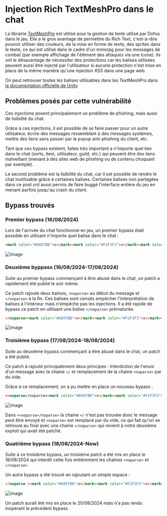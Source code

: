 # Injection Rich TextMeshPro dans le chat

La librairie [TextMeshPro](https://docs.unity3d.com/Packages/com.unity.textmeshpro@4.0/manual/index.html) est utilisé pour la gestion de texte utilisé par Dofus dans le jeu. Elle a le gros avantage de permettre du Rich Text, c'est-à-dire pouvoir utiliser des couleurs, de la mise en forme de texte, des sprites dans le texte, ce qui est utilisé dans le cadre d'un mmorpg pour les messages de combat (par exemple affichage de l'élément des attaques via une icone).
Ils ont le désavantage de nécessiter des protections car les balises utilisées peuvent aussi être injecté par l'utilisateur si aucune protection n'est mise en place de la même manière qu'une injection XSS dans une page web.

On peut retrouver toutes les balises utilisables dans les TextMeshPro dans [la documentation officielle de Unity](https://docs.unity3d.com/Packages/com.unity.textmeshpro@4.0/manual/RichText.html)

## Problèmes posés par cette vulnérabilité
Ces injections posent principalement un problème de phishing, mais aussi de lisibilité du chat.

Grâce à ces injections, il est possible de se faire passer pour un autre utilisateur, écrire des messages ressemblant à des messages systèmes, mettre des liens sans passer par la popup anti-phishing du client, etc.

Tant que ces bypass existent, faites très important a n'importe quel lien dans le chat (sorts, item, utilisateur, guild, etc.) qui peuvent être des liens malveillant (menant à des sites web de phishing ou de contenu choquant par exemple).

Le second problème est la lisibilité du chat, car il est possible de rendre le chat inutilisable grâce à certaines balises. Certaines balises non partagées dans ce post ont aussi permis de faire buggé l'interface entière du jeu en menant parfois jusqu'au crash du client.

## Bypass trouvés
### Premier bypass (16/08/2024)
Lors de l'arrivée du chat fonctionnel en jeu, un premier bypass était possible en utilisant n'importe quel balise dans le chat :
```html
<mark color="#6897BB">x</mark><mark color="#F2F3F3">x</mark><mark color="#7C0002">x</mark>
```

![image](https://github.com/user-attachments/assets/f070f8de-f216-4048-968c-40582e77ef1f)

### Deuxième byppass (16/08/2024-17/08/2024)
Suite au premier bypass commençant à être abusé dans le chat, un patch a rapidement été publié le soir même.

Ce patch rajoute deux balises, `<noparse>` au début du message et `</noparse>` à la fin. Ces balises sont censés empêcher l'interprétation de balises à l'intérieur mais n'empêche pas les injections.
Il a été rapide de bypass ce patch en utilisant une balise `</noparse>` prématurée.

```html
</noparse><mark color="#6897BB">x</mark><mark color="#F2F3F3">x</mark><mark color="#7C0002">x</mark>
```

![image](https://github.com/user-attachments/assets/f070f8de-f216-4048-968c-40582e77ef1f)

### Troisième bypass (17/08/2024-18/08/2024)
Suite au deuxième bypass commençant à être abusé dans le chat, un patch a été publié.

Ce patch à rajouté principalement deux principes : 
Interdiction de l'envoi d'un message avec la chaine `</` et remplacement de la chaine `<noparse>` par du vide.

Grâce à ce remplacement, on a pu mettre en place un nouveau bypass : 
```html
<<noparse>/noparse><mark color="#6897BB">x</mark><mark color="#F2F3F3">x</mark><mark color="#7C0002">x</mark>
```

![image](https://github.com/user-attachments/assets/f070f8de-f216-4048-968c-40582e77ef1f)

Dans `<<noparse>/noparse>` la chaine `</` n'est pas trouvée donc le message peut être envoyé et `<noparse>` est remplacé par du vide, ce qui fait qu'on se retrouve au final avec une chaine `</noparse>` qui revient à notre deuxième exploit qui avait été patché.

### Quatrième bypass (18/08/2024-Now)
Suite à ce troisième bypass, un troisième patch a été mis en place le 18/08/2024 qui interdit cette fois entièrement les chaînes `<noparse>` et `</noparse>`.

Un autre bypass a été trouvé en rajoutant un simple espace : 
```html
</noparse ><mark color="#6897BB">x</mark><mark color="#F2F3F3">x</mark><mark color="#7C0002">x</mark>
```

![image](https://github.com/user-attachments/assets/f070f8de-f216-4048-968c-40582e77ef1f)

Un patch aurait été mis en place le 20/08/2024 mais n'a pas rendu inopérant le précédent bypass.
